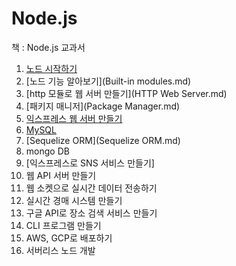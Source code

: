# Node.js

책 : Node.js 교과서

1. [노드 시작하기](./Node.js.md)
2. [노드 기능 알아보기](Built-in modules.md)
3. [http 모듈로 웹 서버 만들기](HTTP Web Server.md)
4. [패키지 매니저](Package Manager.md)
5. [익스프레스 웹 서버 만들기](Express.md)
6. [MySQL](MySQL.md)
7. [Sequelize ORM](Sequelize ORM.md)
8. mongo DB
9. [익스프레스로 SNS 서비스 만들기]
10. 웹 API 서버 만들기
11. 웹 소켓으로 실시간 데이터 전송하기
12. 실시간 경매 시스템 만들기
13. 구글 API로 장소 검색 서비스 만들기
14. CLI 프로그램 만들기
15. AWS, GCP로 배포하기
16. 서버리스 노드 개발
